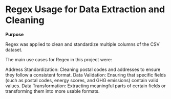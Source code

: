 # **Regex Usage for Data Extraction and Cleaning**




**Purpose**



Regex was applied to clean and standardize multiple columns of the CSV dataset. 



The main use cases for Regex in this project were:




Address Standardization: Cleaning postal codes and addresses to ensure they follow a consistent format.
Data Validation: Ensuring that specific fields (such as postal codes, energy scores, and GHG emissions) contain valid values.
Data Transformation: Extracting meaningful parts of certain fields or transforming them into more usable formats.
